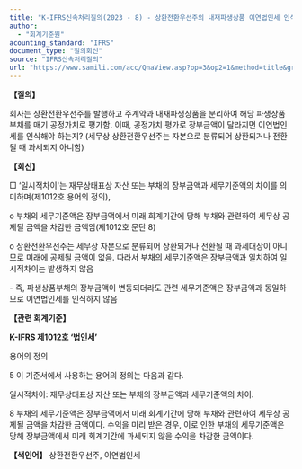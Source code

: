 ```yaml
---
title: "K-IFRS신속처리질의(2023 - 8) - 상환전환우선주의 내재파생상품 이연법인세 인식 여부"
author:
  - "회계기준원"
acounting_standard: "IFRS"
document_type: "질의회신"
source: "IFRS신속처리질의"
url: "https://www.samili.com/acc/QnaView.asp?op=3&op2=1&method=title&group=2124-15;1&orgcode=3&searchword=&page=7&code=K%2DIFRS%EC%8B%A0%EC%86%8D%EC%B2%98%EB%A6%AC%EC%A7%88%EC%9D%98%2D8%3A20230224"
---
```

**【질의】**

  

회사는 상환전환우선주를 발행하고 주계약과 내재파생상품을 분리하여 해당 파생상품부채를 매기 공정가치로 평가함. 이때, 공정가치 평가로 장부금액이 달라지면 이연법인세를 인식해야 하는지? (세무상 상환전환우선주는 자본으로 분류되어 상환되거나 전환될 때 과세되지 아니함)

  
  

**【회신】**

  

□ ‘일시적차이'는 재무상태표상 자산 또는 부채의 장부금액과 세무기준액의 차이를 의미하며(제1012호 용어의 정의),

  

o 부채의 세무기준액은 장부금액에서 미래 회계기간에 당해 부채와 관련하여 세무상 공제될 금액을 차감한 금액임(제1012호 문단 8)

  

o 상환전환우선주는 세무상 자본으로 분류되어 상환되거나 전환될 때 과세대상이 아니므로 미래에 공제될 금액이 없음. 따라서 부채의 세무기준액은 장부금액과 일치하여 일시적차이는 발생하지 않음

  

\- 즉, 파생상품부채의 장부금액이 변동되더라도 관련 세무기준액은 장부금액과 동일하므로 이연법인세를 인식하지 않음

  
  

**【관련 회계기준】**

  

**K-IFRS 제1012호 ‘법인세’**

  

용어의 정의

  

5 이 기준서에서 사용하는 용어의 정의는 다음과 같다.

  

일시적차이: 재무상태표상 자산 또는 부채의 장부금액과 세무기준액의 차이.

  

8 부채의 세무기준액은 장부금액에서 미래 회계기간에 당해 부채와 관련하여 세무상 공제될 금액을 차감한 금액이다. 수익을 미리 받은 경우, 이로 인한 부채의 세무기준액은 당해 장부금액에서 미래 회계기간에 과세되지 않을 수익을 차감한 금액이다.

  
  

**【색인어】** 상환전환우선주, 이연법인세
